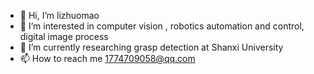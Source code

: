 - 👋 Hi, I’m lizhuomao
- 👀 I’m interested in computer vision , robotics automation and control, digital image process
- 🌱 I’m currently researching grasp detection at Shanxi University
- 📫 How to reach me 1774709058@qq.com

<!---
lizhuomao/lizhuomao is a ✨ special ✨ repository because its `README.md` (this file) appears on your GitHub profile.
You can click the Preview link to take a look at your changes.
--->
